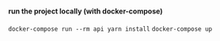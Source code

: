 #### run the project locally (with docker-compose)

`docker-compose run --rm api yarn install`
`docker-compose up`
